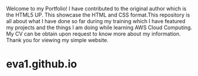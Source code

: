 Welcome to my Portfolio! I have contributed to the original author which is the HTML5 UP. This showcase the HTML and CSS format.This repository is all about what I have done so far during my training which I have featured my projects and the things I am doing 
while learning AWS Cloud Computing. My CV can be obtain upon request to know more about my information. Thank you for viewing my simple website.

# eva1.github.io
